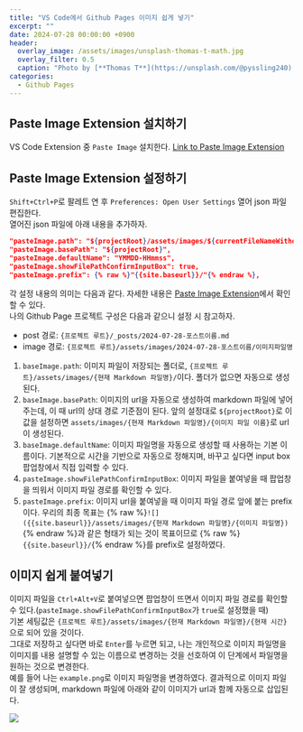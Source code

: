 ```yaml
---
title: "VS Code에서 Github Pages 이미지 쉽게 넣기"
excerpt: ""
date: 2024-07-28 00:00:00 +0900
header:
  overlay_image: /assets/images/unsplash-thomas-t-math.jpg
  overlay_filter: 0.5
  caption: "Photo by [**Thomas T**](https://unsplash.com/@pyssling240) on [**Unsplash**](https://unsplash.com/)"
categories:
  - Github Pages
---
```


## Paste Image Extension 설치하기

VS Code Extension 중 `Paste Image` 설치한다. [Link to Paste Image Extension](https://marketplace.visualstudio.com/items?itemName=mushan.vscode-paste-image)  

## Paste Image Extension 설정하기

`Shift+Ctrl+P`로 팔레트 연 후 `Preferences: Open User Settings` 열어 json 파일 편집한다.  
열어진 json 파일에 아래 내용을 추가하자.  

```json
"pasteImage.path": "${projectRoot}/assets/images/${currentFileNameWithoutExt}",
"pasteImage.basePath": "${projectRoot}",
"pasteImage.defaultName": "YMMDD-HHmmss",
"pasteImage.showFilePathConfirmInputBox": true,
"pasteImage.prefix": {% raw %}"{{site.baseurl}}/"{% endraw %},
```

각 설정 내용의 의미는 다음과 같다. 자세한 내용은 [Paste Image Extension](https://marketplace.visualstudio.com/items?itemName=mushan.vscode-paste-image)에서 확인할 수 있다.  
나의 Github Page 프로젝트 구성은 다음과 같으니 설정 시 참고하자.  

- post 경로: `{프로젝트 루트}/_posts/2024-07-28-포스트이름.md`
- image 경로: `{프로젝트 루트}/assets/images/2024-07-28-포스트이름/이미지파일명`

1. `baseImage.path`: 이미지 파일이 저장되는 폴더로, `{프로젝트 루트}/assets/images/{현재 Markdown 파일명}/`이다. 폴더가 없으면 자동으로 생성된다.
2. `baseImage.basePath`: 이미지의 url을 자동으로 생성하여 markdown 파일에 넣어주는데, 이 때 url의 상대 경로 기준점이 된다. 앞의 설정대로 `${projectRoot}`로 이 값을 설정하면 `assets/images/{현재 Markdown 파일명}/{이미지 파일 이름}`로 url이 생성된다.
3. `baseImage.defaultName`: 이미지 파일명을 자동으로 생성할 때 사용하는 기본 이름이다. 기본적으로 시간을 기반으로 자동으로 정해지며, 바꾸고 싶다면 input box 팝업창에서 직접 입력할 수 있다.
4. `pasteImage.showFilePathConfirmInputBox`: 이미지 파일을 붙여넣을 때 팝업창을 띄워서 이미지 파일 경로를 확인할 수 있다.
5. `pasteImage.prefix`: 이미지 url을 붙여넣을 때 이미지 파일 경로 앞에 붙는 prefix이다. 우리의 최종 목표는 <span class="custom-highlight" markdown="1">{% raw %}`![]({{site.baseurl}}/assets/images/{현재 Markdown 파일명}/{이미지 파일명})`{% endraw %}</span>과 같은 형태가 되는 것이 목표이므로 {% raw %}`{{site.baseurl}}/`{% endraw %}를 prefix로 설정하였다.

## 이미지 쉽게 붙여넣기

이미지 파일을 `Ctrl+Alt+V`로 붙여넣으면 팝업창이 뜨면서 이미지 파일 경로를 확인할 수 있다.(`pasteImage.showFilePathConfirmInputBox`가 `true`로 설정했을 때)  
기본 세팅값은 `{프로젝트 루트}/assets/images/{현재 Markdown 파일명}/{현재 시간}`으로 되어 있을 것이다.  
그대로 저장하고 싶다면 바로 `Enter`를 누르면 되고, 나는 개인적으로 이미지 파일명을 이미지를 내용 설명할 수 있는 이름으로 변경하는 것을 선호하여 이 단계에서 파일명을 원하는 것으로 변경한다.  
예를 들어 나는 `example.png`로 이미지 파일명을 변경하였다. 결과적으로 이미지 파일이 잘 생성되며, markdown 파일에 아래와 같이 이미지가 url과 함께 자동으로 삽입된다.

![]({{site.baseurl}}/assets/images/2024-07-28-githubpages-inserting-image/example.png)
